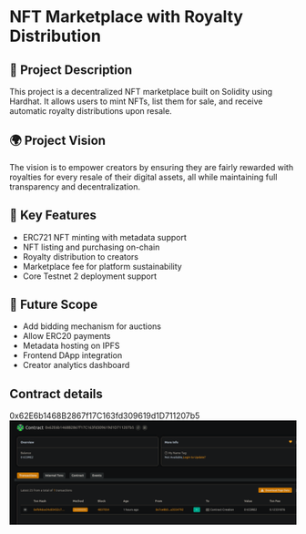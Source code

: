 # NFT Marketplace with Royalty Distribution

## 📖 Project Description

This project is a decentralized NFT marketplace built on Solidity using Hardhat. It allows users to mint NFTs, list them for sale, and receive automatic royalty distributions upon resale.

## 🌍 Project Vision

The vision  is to empower creators by ensuring they are fairly rewarded with royalties for every resale of their digital assets, all while maintaining full transparency and decentralization.

## 🔑 Key Features

- ERC721 NFT minting with metadata support
- NFT listing and purchasing on-chain
- Royalty distribution to creators
- Marketplace fee for platform sustainability
- Core Testnet 2 deployment support

## 🚀 Future Scope

- Add bidding mechanism for auctions
- Allow ERC20 payments
- Metadata hosting on IPFS
- Frontend DApp integration
- Creator analytics dashboard

## Contract details
0x62E6b1468B2867f17C163fd309619d1D711207b5![alt text](image.png)